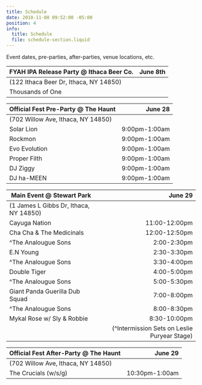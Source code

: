 ```yaml
---
title: Schedule
date: 2018-11-08 09:52:00 -05:00
position: 4
info:
  title: Schedule
  file: schedule-section.liquid
---
```


Event dates, pre-parties, after-parties, venue locations, etc.

| FYAH IPA Release Party @ Ithaca Beer Co.| June 8th |
|-------------------------------------|--------:|
| (122 Ithaca Beer Dr, Ithaca, NY 14850)  |         |
| Thousands of One                        |         |


| Official Fest Pre-Party @ The Haunt                                                                  | June 28 |
|--------------------------------------|--------:|
| (702 Willow Ave, Ithaca, NY 14850) |         |
| Solar Lion   |   9:00pm-1:00am      |
| Rockmon |  9:00pm-1:00am        |
| Evo Evolution| 9:00pm-1:00am        |
| Proper Filth     |    9:00pm-1:00am     |
| DJ Ziggy    |   9:00pm-1:00am      |
| DJ ha-MEEN     |  9:00pm-1:00am       |


| Main Event @ Stewart Park    | June 29 |
|-------------------------------------|--------:|
| (1 James L Gibbs Dr, Ithaca, NY 14850)  |         |
| Cayuga Nation     | 11:00-12:00pm|      
| Cha Cha & The Medicinals | 12:00-12:50pm |     
| ^The Analougue Sons   | 2:00-2:30pm        |   
| E.N Young | 2:30-3:30pm    |         
| ^The Analougue Sons | 3:30-4:00pm| 
| Double Tiger  | 4:00-5:00pm     |    
| ^The Analougue Sons | 5:00-5:30pm    | 
| Giant Panda Guerilla Dub Squad |7:00-8:00pm |  
| ^The Analougue Sons  | 8:00-8:30pm         |   
| Mykal Rose w/ Sly & Robbie |8:30-10:00pm | 
|  | (^Intermission Sets on Leslie Puryear Stage)  | 


| Official Fest After-Party @ The Haunt                                                                  | June 29 |
|--------------------------------------|--------:|
| (702 Willow Ave, Ithaca, NY 14850)  |         |
| The Crucials (w/s/g) |    10:30pm-1:00am      |